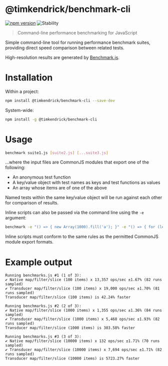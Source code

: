 # @timkendrick/benchmark-cli
[![npm version](https://img.shields.io/npm/v/@timkendrick/benchmark-cli.svg)](https://www.npmjs.com/package/@timkendrick/benchmark-cli)
![Stability](https://img.shields.io/badge/stability-stable-brightgreen.svg)

> Command-line performance benchmarking for JavaScript

Simple command-line tool for running performance benchmark suites, providing direct speed comparison between related tests.

High-resolution results are generated by [Benchmark.js](https://www.npmjs.com/package/benchmark).

# Installation

Within a project:

```bash
npm install @timkendrick/benchmark-cli --save-dev
```

System-wide:

```bash
npm install -g @timkendrick/benchmark-cli
```

# Usage

```bash
benchmark suite1.js [suite2.js] [...suite3.js]
```

…where the input files are CommonJS modules that export one of the following:

- An anonymous test function
- A key/value object with test names as keys and test functions as values
- An array whose items are of one of the above

Named tests within the same key/value object will be run against each other for comparison of results.

Inline scripts can also be passed via the command line using the `-e` argument:

```bash
benchmark -e "() => { new Array(1000).fill('a'); }" -e "() => { for (let i = 0, arr = []; i < 1000; i++) { arr.push('a') } }"
```

Inline scripts must conform to the same rules as the permitted CommonJS module export formats.

# Example output

```
Running benchmarks.js #1 (1 of 3):
✔ Native map/filter/slice (100 items) x 13,357 ops/sec ±1.67% (82 runs sampled)
✔ Transducer map/filter/slice (100 items) x 19,000 ops/sec ±1.70% (81 runs sampled)
Transducer map/filter/slice (100 items) is 42.24% faster

Running benchmarks.js #2 (2 of 3):
✔ Native map/filter/slice (1000 items) x 1,355 ops/sec ±1.36% (84 runs sampled)
✔ Transducer map/filter/slice (1000 items) x 5,468 ops/sec ±1.93% (82 runs sampled)
Transducer map/filter/slice (1000 items) is 303.58% faster

Running benchmarks.js #3 (3 of 3):
✔ Native map/filter/slice (10000 items) x 132 ops/sec ±1.71% (70 runs sampled)
✔ Transducer map/filter/slice (10000 items) x 7,694 ops/sec ±1.71% (82 runs sampled)
Transducer map/filter/slice (10000 items) is 5723.27% faster
```
